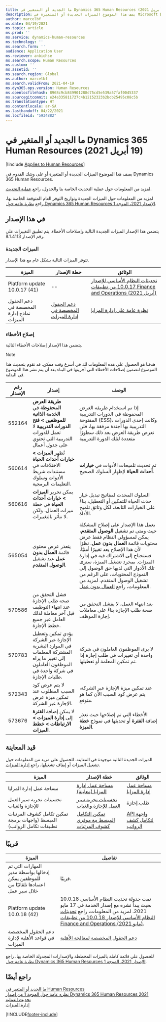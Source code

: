 ```yaml
---
title: ما الجديد أو المتغير في Dynamics 365 Human Resources ‏(19 أبريل 2021)
description: يصف هذا الموضوع الميزات الجديدة أو المتغيرة في Microsoft Dynamics 365 Human Resources لإصدار 19 أبريل 2021.
author: marcelbf
ms.date: 04/19/2021
ms.topic: article
ms.prod: ''
ms.service: dynamics-human-resources
ms.technology: ''
ms.search.form: ''
audience: Application User
ms.reviewer: anbichse
ms.search.scope: Human Resources
ms.custom: ''
ms.assetid: ''
ms.search.region: Global
ms.author: marcelbf
ms.search.validFrom: 2021-04-19
ms.dyn365.ops.version: Human Resources
ms.openlocfilehash: 8968c9cb849901288d75cd5e539a57faf0045337
ms.sourcegitcommit: e24e335811727c4b12152323b2bcb25495c08c5b
ms.translationtype: HT
ms.contentlocale: ar-SA
ms.lasthandoff: 04/22/2021
ms.locfileid: "5934882"
---
```

# <a name="whats-new-or-changed-in-dynamics-365-human-resources-april-19-2021"></a>ما الجديد أو المتغير في Dynamics 365 Human Resources ‏(19 أبريل 2021)

[!include [Applies to Human Resources](../includes/applies-to-hr.md)]

يصف هذا الموضوع الميزات الجديدة أو المتغيرة أو على وشك القدوم في Dynamics 365 Human Resources.

لمزيد من المعلومات حول عملية التحديث الخاصة بنا والجدول، راجع [عملية التحديث](hr-admin-setup-update-process.md).

لمزيد من المعلومات حول الميزات الجديدة وتواريخ التوفر العام المتوقعة الخاصة بها، راجع [نظرة عامة حول Dynamics 365 Human Resources الإصدار 2021، الموجة 1](/dynamics365-release-plan/2021wave1/human-resources/dynamics365-human-resources/).

## <a name="in-this-release"></a>في هذا الإصدار

يتضمن هذا الإصدار الميزات الجديدة التالية وإصلاحات الأخطاء. يتم تطبيق التغييرات على رقم الإصدار 8.1.4113.

### <a name="new-features"></a>الميزات الجديدة

تتوفر الميزات التالية بشكل عام مع هذا الإصدار.

| الميزة | خطة الإصدار | الوثائق |
| --- | --- | --- |
| Platform update 10.0.17 (41) | -- | [تحديثات النظام الأساسي للإصدار 10.0.17 من تطبيقات Finance and Operations (أبريل 2021)](../fin-ops-core/dev-itpro/get-started/whats-new-platform-updates-10-0-17.md) |
| دعم الحقول المخصصة في نماذج إدارة الميزات | [دعم الحقول المخصصة في إدارة الميزات](/dynamics365-release-plan/2021wave1/human-resources/dynamics365-human-resources/custom-field-support-benefits-management)| [نظرة عامة على إدارة المزايا](hr-benefits-management-overview.md)|

### <a name="bug-fixes"></a>إصلاح الأخطاء

يتضمن هذا الإصدار إصلاحات الأخطاء التالية.

> [!NOTE]
> هدفنا هو الحصول على هذه المعلومات لك في أسرع وقت ممكن. قد نقوم بتحديث هذا الموضوع لتضمين إصلاحات الأخطاء التي أجريتها في البناء بعد أن يتم نشر هذا الموضوع في البداية.

| رقم الإصدار | إصدار |  الوصف |
| --- | --- | --- |
| 552164 | **طريقة العرض المحفوظة** في **الخدمة الذاتية للموظفين > فتح الدورات التدريبية** لا تعمل للدورات التدريبية التي تحتوي على جدول أعمال | إذا تم استخدام طريقة العرض المحفوظة في الدورات التدريبية المفتوحة (ESS)، وكانت إحدى الدورات التدريبية بها أجندة مرفقة بها، فلن تعرض طريقة العرض بعد ذلك سطورًا متعددة لتلك الدورة التدريبية |
| 560614 | تُظهر **الميزات > خيارات أحداث الحياة** الاختلافات في مستندات شريط الأدوات وسلوك التعليمات البرمجية. | تم تحديث تلميحات الأدوات في **خيارات أحداث الحياة** لإظهار السلوك الصحيح. |
| 560616 | يمكن تحرير **الميزات > خيارات أحداث الحياة** في خطة ميزات العمال، ولكن لا تتأثر بالتغييرات. | السلوك المحدث لمفاتيح تبديل خيار حدث الحياة للتمكين أو التعطيل، بناءً على الخيارات التابعة، لكل وثائق تلميح الأداة. |
| 565054 | يتعذر عرض محتوى قائمة **العمال بدون عمل** عند تشغيل **الوصول المتقدم**. | يعمل هذا الإصدار على إصلاح المشكلة حيث ومتى تم تشغيل **الوصول المتقدم**، يمكن لمسؤولي النظام فقط عرض محتويات قائمة **العمال بدون عمل**. نظرًا لأن هذا الإصلاح يعد تغييرًا أمنيًا، فستحتاج إلى الاشتراك فيه في إدارة الميزات. بمجرد تشغيل الميزة، سترى تلك الأدوار التي لديها حق الوصول إلى النموذج المحتويات، على الرغم من تشغيل الوصول المتقدم. لمزيد من المعلومات، راجع [العمال بدون عمل](hr-personnel-workers-without-employment.md). |
| 570586 | فشل التحقق من صحة طلب الإجازة عند انتهاء التوظيف قبل آخر معاملة لذلك العامل عبر جميع خطط الإجازة. | بعد انتهاء العمل، لا يفشل التحقق من صحة طلب الإجازة بناءً على معاملات إجازة الموظف.|
| 570783 | يؤدي تمكين وتعطيل الإجازة عبر الشركة في الموارد البشرية المشتركة المعلمات إلى تغيير ما يراه الموظفون العاملون في شركة واحدة في طلبات الإجازة. | لا يرى الموظفون العاملون في شركة واحدة أي تغييرات في طلب إجازة إذا تم تمكين المعلمة أو تعطيلها. |
| 572343 | لا يتم عرض كود السبب المطلوب عند تمكين ميزة عرض الإجازة عبر الشركة. | عند تمكين ميزة الإجازة عبر الشركة، يتم عرض كود السبب الآن كما هو متوقع. |
| 573676 | لا يمكن إضافة **الفترة** إلى **إدارة الميزات > الارتباطات > خطط الميزات**. | الأخطاء التي تم إصلاحها حيث تعذر إضافة **الفترة** أو تحديثها في نموذج **خطة الميزة**. |

## <a name="in-preview"></a>قيد المعاينة

الميزات الجديدة التالية موجودة في المعاينة. للحصول على مزيد من المعلومات حول تشغيل الميزات أو إيقاف تشغيلها، راجع [إدارة الميزات](hr-admin-manage-features.md).

| الميزة | خطة الإصدار | الوثائق |
| --- | --- | --- |
| مساحة عمل إدارة المزايا | [مساحة عمل إدارة المزايا (معاينة)](/dynamics365-release-plan/2020wave2/human-resources/dynamics365-human-resources/benefits-management-workspace) | [مساحة عمل إدارة المزايا](hr-benefits-management-workspace.md) |
| تحسينات تجربة سير العمل للإجازة والغياب | [تحسينات تجربة سير العمل للإجازة والغياب](https://go.microsoft.com/fwlink/?linkid=2147528) | [طلب إجازة](hr-employee-self-service-request-time-off.md)|
| تمكين تكامل كشوف المرتبات المبسط (واجهات برمجة تطبيقات تكامل الرواتب) | [تمكين التكامل المبسط مع موفري كشوف المرتبات](/dynamics365-release-plan/2021wave1/human-resources/dynamics365-human-resources/enable-simplified-integration-payroll-providers) | [‏‫واجهة API لتكامل كشف الرواتب](hr-admin-integration-payroll-api-introduction.md)|

## <a name="coming-soon"></a>قريبًا

| الميزة | تفاصيل |
| --- | --- |
| المهارات التي تم إدخالها بواسطة مدير للموظفين يمكن اعتمادها تلقائيًا من خلال سير عمل | قريبًا. |
| Platform update 10.0.18 (42) | تمت جدولة تحديث النظام الأساسي 10.0.18 بحيث يبدأ نشره مع إصدار الخدمة في 17 مايو 2021. لمزيد من المعلومات، راجع [تحديثات النظام الأساسي للإصدار 10.0.18 من تطبيقات Finance and Operations (مايو 2021)](/dynamics365/fin-ops-core/dev-itpro/get-started/whats-new-platform-updates-10-0-18). |
| دعم الحقول المخصصة في قواعد الأهلية لإدارة الميزات  | [دعم الحقول المخصصة لمعالجة الأهلية](/dynamics365-release-plan/2021wave1/human-resources/dynamics365-human-resources/custom-field-support-eligibility-processing) |

للحصول على قائمة كاملة بالميزات المخططة والإصدارات المجدولة الخاصة بها، راجع [نظرة عامة حول Dynamics 365 Human Resources الإصدار 2021، الموجة 1](/dynamics365-release-plan/2021wave1/human-resources/dynamics365-human-resources/).

## <a name="see-also"></a>راجع أيضًا

[ما الجديد أو المتغير في Human Resources](hr-admin-whats-new.md)</br>
[نظره عامة حول الموجة 1 من إصدار Dynamics 365 Human Resources  2021](/dynamics365-release-plan/2021wave1/human-resources/dynamics365-human-resources/)</br>
[تحديث العملية](hr-admin-setup-update-process.md)</br>
[إدارة الميزات](hr-admin-manage-features.md)

[!INCLUDE[footer-include](../includes/footer-banner.md)]
